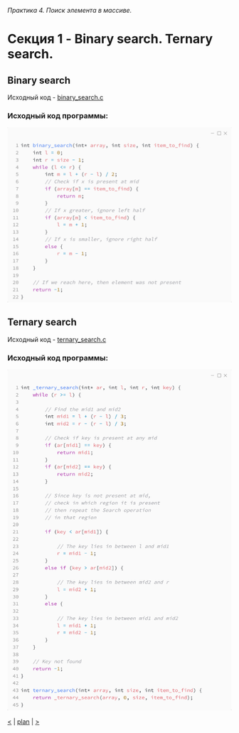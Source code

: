 _Практика 4. Поиск элемента в массиве._

# Cекция 1 - Binary search. Ternary search.

## Binary search

Исходный код - [binary_search.c](../src/binary_search.c)

### Исходный код программы:
![](images/binary_search_code.png)

## Ternary search

Исходный код - [ternary_search.c](../src/ternary_search.c)

### Исходный код программы:
![](images/ternary_search_code.png)

[<](0.md) | [plan](../practice.md) | [>](2.md)
